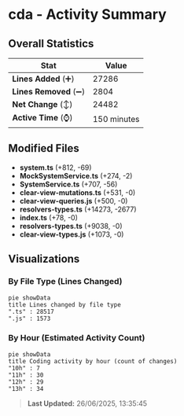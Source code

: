 # cda - Activity Summary 

## Overall Statistics

| Stat                   | Value                                                             |
| ---------------------- | ----------------------------------------------------------------- |
| **Lines Added** (➕)   | 27286                                          |
| **Lines Removed** (➖) | 2804                                        |
| **Net Change** (↕)    | 24482                |
| **Active Time** (⌚)   | 150 minutes |


## Modified Files
- **system.ts** (+812, -69)
- **MockSystemService.ts** (+274, -2)
- **SystemService.ts** (+707, -56)
- **clear-view-mutations.ts** (+531, -0)
- **clear-view-queries.js** (+500, -0)
- **resolvers-types.ts** (+14273, -2677)
- **index.ts** (+78, -0)
- **resolvers-types.ts** (+9038, -0)
- **clear-view-types.js** (+1073, -0)

## Visualizations

### By File Type (Lines Changed)

```mermaid
pie showData
title Lines changed by file type
".ts" : 28517
".js" : 1573
```

### By Hour (Estimated Activity Count)

```mermaid
pie showData
title Coding activity by hour (count of changes)
"10h" : 7
"11h" : 30
"12h" : 29
"13h" : 34
```


> **Last Updated:** 26/06/2025, 13:35:45